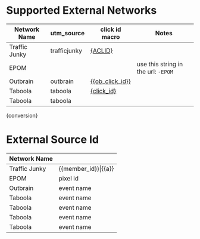 # Supported External Networks


| Network Name       |     utm_source       | click id macro                                                                                                                         | Notes
|--------------------|----------------------|----------------------------------------------------------------------------------------------------------------------------------------|---------------------------------------------------------------|
| Traffic Junky      |     trafficjunky     | [{ACLID}](https://www.trafficjunky.com/blog/2016/09/22/using-url-tokens/)                                                              |
| EPOM               |                      |                                                                                                                                        | use this string in the url: `-EPOM`
| Outbrain           |      outbrain        | [{{ob_click_id}}](https://www.outbrain.com/help/advertisers/server-app-integrations/#postback)                                         |
| Taboola            |      taboola         | [{click_id}](https://help.taboola.com/hc/en-us/articles/115006850567-How-to-Track-Conversions-Using-Server-to-Server-Integration-S2S-) |
| Taboola            |      taboola         |                                                                                                                                        |

{conversion}

# External Source Id


| Network Name       |                                         |
|--------------------|-----------------------------------------|
| Traffic Junky      |        {{member_id}}&#124;{{a}}         |
| EPOM               |                  pixel id               |
| Outbrain           |                 event name              |
| Taboola            |                 event name              |
| Taboola            |                 event name              |
| Taboola            |                 event name              |
| Taboola            |                 event name              |


